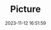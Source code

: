 ---
weight: 1
images:
- /images/edited/203.jpeg
title: Picture
date: 2023-11-12 16:51:59
tags: [luminar neo,work,motorcycle]
---